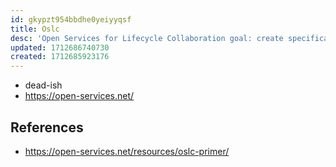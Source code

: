 ```yaml
---
id: gkypzt954bbdhe0yeiyyqsf
title: Oslc
desc: 'Open Services for Lifecycle Collaboration goal: create specifications for interactions between tools'
updated: 1712686740730
created: 1712685923176
---
```


- dead-ish
- https://open-services.net/

## References

- https://open-services.net/resources/oslc-primer/